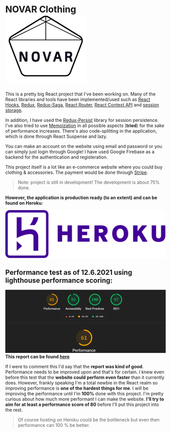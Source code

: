 # NOVAR Clothing     ![](https://raw.githubusercontent.com/Kvaara/NOVAR_Clothing/main/src/assets/logo_transparent_svg.svg)
This is a pretty big React project that I've been working on. Many of the React libraries and tools have been implemented/used such as [React Hooks](https://reactjs.org/docs/hooks-intro.html), [Redux](https://react-redux.js.org/), [Redux-Saga](https://redux-saga.js.org/), [React Router](https://www.npmjs.com/package/react-router), [React Context API](https://reactjs.org/docs/context.html) and [session storage](https://www.robinwieruch.de/local-storage-react).

In addition, I have used the [Redux-Persist](https://www.npmjs.com/package/redux-persist) library for session persistence. I've also tried to use [Memoization](https://rossbulat.medium.com/how-to-memoize-in-react-3d20cbcd2b6e) in all possible aspects (**tried**) for the sake of performance increases. There's also code-splitting in the application, which is done through React Suspense and lazy.

You can make an account on the website using email and password or you can simply just login through Google! I have used Google Firebase as a backend for the authentication and registeration.

This project itself is a lot like an e-commerce website where you could buy clothing & accessories. The payment would be done through [Stripe](https://stripe.com/en-fi).

> Note: project is still in development! The development is about 75% done.

**However, the application is production ready (to an extent) and can be found on Heroku:**

[![See on Heroku](https://raw.githubusercontent.com/Kvaara/NOVAR_Clothing/main/public/heroku-logotype-horizontal-purple.svg)](https://novar-clothing.herokuapp.com/)

## Performance test as of 12.6.2021 using lighthouse performance scoring:
![](https://raw.githubusercontent.com/Kvaara/NOVAR_Clothing/main/Lighthouse%20performance%20scoring%20(12.6.2021).png)
**This report can be found [here](https://lighthouse-dot-webdotdevsite.appspot.com//lh/html?url=https%3A%2F%2Fnovar-clothing.herokuapp.com%2F)** 

If I were to comment this I'd say that the **report was kind of good**. Performance needs to be improved upon and that's for certain. I knew even before this test that the **website could perform even faster** than it currently does. However, frankly speaking I'm a total newbie in the React realm so improving performance is **one of the hardest things for me**. I will be improving the performance until I'm **100%** done with this project. I'm pretty curious about how much more performant I can make the website. **I'll try to aim for at least a performance score of 80** before I'll put this project into the rest.

> Of course hosting on Heroku could be the bottleneck but even then performance can 100 % be better.
